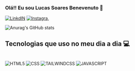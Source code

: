 <!-- @import "[TOC]" {cmd="toc" depthFrom=1 depthTo=6 orderedList=false} -->
 ### Olá!! Eu sou Lucas Soares Benevenuto 👋

 [![LinkdIN](https://img.shields.io/badge/LinkedIn-0077B5?style=for-the-badge&logo=linkedin&logoColor=white)](https://www.linkedin.com/in/lucas-benevenuto-a8813a239?lipi=urn%3Ali%3Apage%3Ad_flagship3_profile_view_base_contact_details%3BOfgaWAafRZSZHlHdioml2w%3D%3D)
[![Instagra,](https://img.shields.io/badge/Instagram-E4405F?style=for-the-badge&logo=instagram&logoColor=white)](https://instagram.com/benevenuto02)

![Anurag's GitHub stats](https://github-readme-stats.vercel.app/api?username=Lucas-S-Benevenuto&show_icons=true&theme=dracula)

## Tecnologias que uso no meu dia a dia 💻

<div style="display: inline_block"><br/>
<img align="center" alt="HTML5" src="https://img.shields.io/badge/HTML5-E34F26?style=for-the-badge&logo=html5&logoColor=white" />
<img align="center" alt="CSS" src="https://img.shields.io/badge/CSS3-1572B6?style=for-the-badge&logo=css3&logoColor=white" />
<img align="center" alt="TAILWINDCSS" src="https://img.shields.io/badge/Tailwind_CSS-38B2AC?style=for-the-badge&logo=tailwind-css&logoColor=white" />
<img align="center" alt="JAVASCRIPT" src="https://img.shields.io/badge/JavaScript-F7DF1E?style=for-the-badge&logo=javascript&logoColor=black" />
</div><br/>

